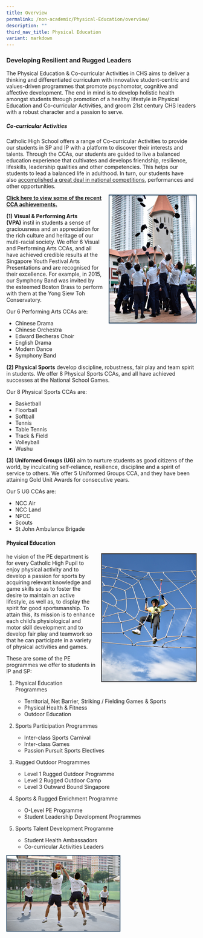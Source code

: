 ```yaml
---
title: Overview
permalink: /non-academic/Physical-Education/overview/
description: ""
third_nav_title: Physical Education
variant: markdown
---
```

### Developing Resilient and Rugged Leaders

The Physical Education &amp; Co-curricular Activities in CHS aims to deliver a thinking and differentiated curriculum with innovative student-centric and values-driven programmes that promote psychomotor, cognitive and affective development. The end in mind is to develop holistic health amongst students through promotion of a healthy lifestyle in Physical Education and Co-curricular Activities, and groom 21st century CHS leaders with a robust character and a passion to serve.

##### Co-curricular Activities

Catholic High School offers a range of Co-curricular Activities to provide our students in SP and IP with a platform to discover their interests and talents. Through the CCAs, our students are guided to live a balanced education experience that cultivates and develops friendship, resilience, lifeskills, leadership qualities and other competencies. This helps our students to lead a balanced life in adulthood. In turn, our students have also&nbsp;[accomplished a great deal in national competitions](/secondary/awards-and-achievements/cca-achievements/), performances and other opportunities.

<img src="/images/pe1.png" style="width:233px;height:340px;margin-left:15px;" align="right"> **[Click here to view some of the recent CCA achievements.](/secondary/awards-and-achievements/cca-achievements/)**

**(1) Visual &amp; Performing Arts (VPA)**&nbsp;instil in students a sense of graciousness and an appreciation for the rich culture and heritage of our multi-racial society. We offer 6 Visual and Performing Arts CCAs, and all have achieved credible results at the Singapore Youth Festival Arts Presentations and are recognised for their excellence. For example, in 2015, our Symphony Band was invited by the esteemed Boston Brass to perform with them at the Yong Siew Toh Conservatory.

Our 6 Performing Arts CCAs are:

*   Chinese Drama
*   Chinese Orchestra
*   Edward Becheras Choir
*   English Drama
*   Modern Dance
*   Symphony Band

**(2) Physical Sports**&nbsp;develop discipline, robustness, fair play and team spirit in students. We offer 8 Physical Sports CCAs, and all have achieved successes at the National School Games.

Our 8 Physical Sports CCAs are:

*   Basketball
*   Floorball
*   Softball
*   Tennis
*   Table Tennis
*   Track &amp; Field
*   Volleyball
*   Wushu

**(3) Uniformed Groups (UG)**&nbsp;aim to nurture students as good citizens of the world, by inculcating self-reliance, resilience, discipline and a spirit of service to others. We offer 5 Uniformed Groups CCA, and they have been attaining Gold Unit Awards for consecutive years.

Our 5 UG CCAs are:

*   NCC Air
*   NCC Land
*   NPCC
*   Scouts
*   St John Ambulance Brigade

#### Physical Education

<img src="/images/pe2.png" style="width:253px;height:340px;margin-left:15px;" align="right">

he vision of the PE department is for every Catholic High Pupil to enjoy physical activity and to develop a passion for sports by acquiring relevant knowledge and game skills so as to foster the desire to maintain an active lifestyle, as well as, to display the spirit for good sportsmanship. To attain this, its mission is to enhance each child’s physiological and motor skill development and to develop fair play and teamwork so that he can participate in a variety of physical activities and games.

These are some of the PE programmes we offer to students in IP and SP:

1.  Physical Education Programmes&nbsp;
    *   Territorial, Net Barrier, Striking / Fielding Games &amp; Sports
    *   Physical Health &amp; Fitness
    *   Outdoor Education

2.  Sports Participation Programmes&nbsp;
    *   Inter-class Sports Carnival
    *   Inter-class Games
    *   Passion Pursuit Sports Electives

3.  Rugged Outdoor Programmes&nbsp;
    *   Level 1 Rugged Outdoor Programme
    *   Level 2 Rugged Outdoor Camp
    *   Level 3 Outward Bound Singapore

4.  Sports &amp; Rugged Enrichment Programme
    *   O-Level PE Programme
    *   Student Leadership Development Programmes
5.  Sports Talent Development Programme&nbsp;
    *   Student Health Ambassadors
     *   Co-curricular Activities Leaders

<img src="/images/pe3.png" style="width:60%">